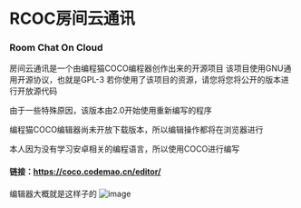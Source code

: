 # RCOC房间云通讯
### Room Chat On Cloud
房间云通讯是一个由编程猫COCO编程器创作出来的开源项目
该项目使用GNU通用开源协议，也就是GPL-3
若你使用了该项目的资源，请您将您将公开的版本进行开放源代码

由于一些特殊原因，该版本由2.0开始使用重新编写的程序

编程猫COCO编辑器尚未开放下载版本，所以编辑操作都将在浏览器进行

本人因为没有学习安卓相关的编程语言，所以使用COCO进行编写

#### 链接：https://coco.codemao.cn/editor/

编辑器大概就是这样子的
![image](https://github.com/user-attachments/assets/ce6d8a03-e424-4535-8c72-84e6a83ea110)

